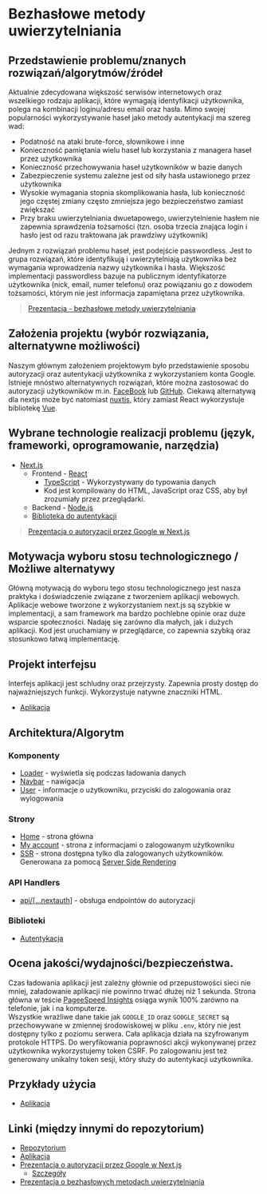 # Bezhasłowe metody uwierzytelniania

## Przedstawienie problemu/znanych rozwiązań/algorytmów/źródeł
Aktualnie zdecydowana większość serwisów internetowych oraz wszelkiego rodzaju aplikacji, które wymagają identyfikacji użytkownika, polega na kombinacji loginu/adresu email oraz hasła. Mimo swojej popularności wykorzystywanie haseł jako metody  autentykacji ma szereg wad:
* Podatność na ataki brute-force,  słownikowe i inne
* Konieczność pamiętania wielu haseł lub korzystania z managera haseł przez użytkownika
* Konieczność przechowywania haseł użytkowników w bazie danych
* Zabezpieczenie systemu zależne jest od siły hasła ustawionego przez użytkownika
* Wysokie  wymagania stopnia skomplikowania hasła, lub konieczność jego częstej zmiany często zmniejsza jego bezpieczeństwo zamiast zwiększać
* Przy braku uwierzytelniania dwuetapowego,  uwierzytelnienie hasłem nie zapewnia sprawdzenia tożsamości (tzn. osoba trzecia znająca login i hasło jest od razu traktowana jak prawdziwy użytkownik)

Jednym z rozwiązań problemu haseł, jest podejście passwordless. Jest to grupa rozwiązań, które identyfikują i uwierzytelniają użytkownika bez wymagania wprowadzenia nazwy użytkownika i hasła. Większość implementacji passwordless bazuje na publicznym identyfikatorze użytkownika (nick, email, numer telefonu) oraz powiązaniu go z dowodem tożsamości, którym nie jest informacja zapamiętana przez użytkownika.

> [Prezentacja - bezhasłowe metody uwierzytelniania](https://docs.google.com/presentation/d/1B3U6y9bI_xBhhM0gu4j5rtFVw3Ip1hFC/edit?usp=sharing&ouid=111097248793457732997&rtpof=true&sd=true)

## Założenia projektu (wybór rozwiązania, alternatywne możliwości)
Naszym głównym założeniem projektowym było przedstawienie sposobu autoryzacji oraz autentykacji użytkownika z wykorzystaniem konta Google.
Istnieje mnóstwo alternatywnych rozwiązań, które można zastosować do autoryzacji użytkowników m.in. [FaceBook](https://developers.facebook.com/docs/facebook-login/) lub [GitHub](https://docs.github.com/en/rest/guides/basics-of-authentication). Ciekawą alternatywą dla nextjs może być natomiast [nuxtjs](https://nuxtjs.org/), który zamiast React wykorzystuje bibliotekę [Vue](https://vuejs.org/).

## Wybrane technologie realizacji problemu (język, frameworki, oprogramowanie, narzędzia)
* [Next.js](https://nextjs.org/)
  * Frontend - [React](https://reactjs.org/)
    * [TypeScript](https://www.typescriptlang.org/) - Wykorzystywany do typowania danych
    * Kod jest kompilowany do HTML, JavaScript oraz CSS, aby był zrozumiały przez przeglądarki.
  * Backend - [Node.js](https://nodejs.org/)
  * [Biblioteka do autentykacji](https://next-auth.js.org/)
> [Prezentacja o autoryzacji przez Google w Next.js](https://docs.google.com/presentation/d/15AerDC_TzEoAGQB6RW_IJK_Ie8wR_X8JGIrUVom3f2U/edit?usp=sharing)

## Motywacja wyboru stosu technologicznego / Możliwe alternatywy
Główną motywacją do wyboru tego stosu technologicznego jest nasza praktyka i doświadczenie związane z tworzeniem aplikacji webowych. Aplikacje webowe tworzone z wykorzystaniem next.js są szybkie w implementacji, a sam framework ma bardzo pochlebne opinie oraz duże wsparcie społeczności. Nadaję się zarówno dla małych, jak i dużych aplikacji. Kod jest uruchamiany w przeglądarce, co zapewnia szybką oraz stosunkowo łatwą implementację.

## Projekt interfejsu
Interfejs aplikacji jest schludny oraz przejrzysty. Zapewnia prosty dostęp do najważniejszych funkcji. Wykorzystuje natywne znaczniki HTML.
* [Aplikacja](https://passwordless-auth.vercel.app/)

## Architektura/Algorytm
### Komponenty
* [Loader](./src/components/Loader/Loader.tsx) - wyświetla się podczas ładowania danych
* [Navbar](./src/components/Navbar/Navbar.tsx) - nawigacja
* [User](./src/components/User/User.tsx) - informacje o użytkowniku, przyciski do zalogowania oraz wylogowania

### Strony
* [Home](./src/pages/index.tsx) - strona główna
* [My account](./src/pages/my-account.tsx) - strona z informacjami o zalogowanym użytkowniku
* [SSR](./src/pages/ssr.tsx) - strona dostępna tylko dla zalogowanych użytkowników. Generowana za pomocą [Server Side Rendering](https://nextjs.org/docs/basic-features/pages#server-side-rendering)

### API Handlers
* [api/[...nextauth]](./src/pages/api/auth/[...nextauth].ts) - obsługa endpointów do autoryzacji

### Biblioteki
* [Autentykacja](https://next-auth.js.org/)
## Ocena jakości/wydajności/bezpieczeństwa.
Czas ładowania aplikacji jest zależny głównie od przepustowości sieci nie mniej, załadowanie aplikacji nie powinno trwać dłużej niż 1 sekunda. Strona główna w teście [PageeSpeed Insights](https://pagespeed.web.dev/report?url=https%3A%2F%2Fpasswordless-auth.vercel.app%2F&hl=pl) osiąga wynik 100% zarówno na telefonie, jak i na komputerze. <br />
Wszystkie wrażliwe dane takie jak `GOOGLE_ID` oraz `GOOGLE_SECRET` są przechowywane w zmiennej środowiskowej w pliku `.env`, który nie jest dostępny tylko z poziomu serwera. Cała aplikacja działa na szyfrowanym protokole HTTPS. Do weryfikowania poprawności akcji wykonywanej przez użytkownika wykorzystujemy token CSRF. Po zalogowaniu jest też generowany unikalny token sesji, który służy do autentykacji użytkownika.

## Przykłady użycia
* [Aplikacja](https://passwordless-auth.vercel.app/)

## Linki (między innymi do repozytorium)
* [Repozytorium](https://github.com/sebastiansiejek/passwordless-auth)
* [Aplikacja](https://passwordless-auth.vercel.app/)
* [Prezentacja o autoryzacji przez Google w Next.js](https://docs.google.com/presentation/d/15AerDC_TzEoAGQB6RW_IJK_Ie8wR_X8JGIrUVom3f2U/edit?usp=sharing)
  * [Szczegóły](https://sebastiansiejek.notion.site/Ochrona-danych-7f0285972c7547a6b52f19080c9ed752)
* [Prezentacja o bezhasłowych metodach uwierzytelniania](https://docs.google.com/presentation/d/1B3U6y9bI_xBhhM0gu4j5rtFVw3Ip1hFC/edit?usp=sharing&ouid=111097248793457732997&rtpof=true&sd=true)
